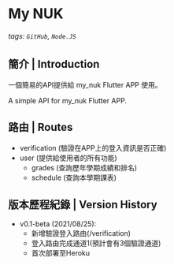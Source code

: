 My NUK
===
###### tags: `GitHub`, `Node.JS`

## 簡介 | Introduction
一個簡易的API提供給 my_nuk Flutter APP 使用。

A simple API for my_nuk Flutter APP.

## 路由 | Routes
- verification (驗證在APP上的登入資訊是否正確)
- user (提供給使用者的所有功能)
  - grades (查詢歷年學期成績和排名)
  - schedule (查詢本學期課表)

## 版本歷程紀錄 | Version History
- v0.1-beta (2021/08/25):
  - 新增驗證登入路由(/verification)
  - 登入路由完成通道1(預計會有3個驗證通道)
  - 首次部署至Heroku